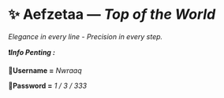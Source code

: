 # ✨ Aefzetaa — _Top of the World_

_Elegance in every line - Precision in every step._

**❗*Info Penting :***

**👤Username =** _Nwraaq_

**🔐Password =** _1 / 3 / 333_
